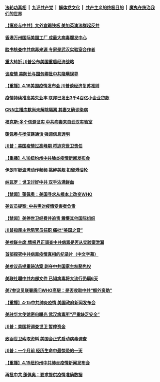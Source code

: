 

####  [法轮功真相](../../../../basic/blob/master/README.md?t=04172030) &nbsp;|&nbsp; [九评共产党](../../../../9ping.md/blob/master/README.md?t=04172030) &nbsp;|&nbsp; [解体党文化](../../../../jtdwh.md/blob/master/README.md?t=04172030)  &nbsp;|&nbsp; [共产主义的终极目的](../../../../gczydzjmd.md/blob/master/README.md?t=04172030) &nbsp;|&nbsp; [魔鬼在统治我们的世界](../../../../mgztzwmdsj.md/blob/master/README.md?t=04172030) 

#### [【瘟疫与中共】大外宣踢铁板 美加英澳法群起反共](../pages/prog203/a102825083.md?t=04172030) 

#### [香港万州国际美国工厂 成最大病毒爆发中心](../pages/prog203/a102825074.md?t=04172030) 

#### [脸书核查中共病毒来源 专家是武汉实验室合作者](../pages/prog203/a102825043.md?t=04172030) 

#### [重大转折 川普公布美国重启经济战略](../pages/prog203/a102824909.md?t=04172030) 

#### [谈疫情 美防长与国务卿批中共隐瞒误导](../pages/prog203/a102824868.md?t=04172030) 

#### [【重播】4.16美国疫情发布会 川普谈经济复苏准则](../pages/prog203/a102824694.md?t=04172030) 

#### [疫情持续推高美失业率 联邦已发出3千4百亿小企业贷款](../pages/prog203/a102824810.md?t=04172030) 

#### [CNN主播库默尚未解除隔离 其妻又确诊染病](../pages/prog203/a102824765.md?t=04172030) 

#### [福克斯:多个信源证实 中共病毒来自武汉实验室](../pages/prog203/a102824590.md?t=04172030) 

#### [蓬佩奥与杨洁篪通话 强调信息透明](../pages/prog203/a102824672.md?t=04172030) 

#### [川普：美国疫情过高峰期 将追究世卫责任](../pages/prog203/a102824674.md?t=04172030) 

#### [【重播】4.16纽约州中共肺炎疫情新闻发布会](../pages/prog203/a102824559.md?t=04172030) 

#### [伊朗军艇波湾动作频频 挑衅美舰 扣留港油轮](../pages/prog203/a102824250.md?t=04172030) 

#### [纳瓦罗：世卫讨好中共 双手沾满鲜血](../pages/prog203/a102824158.md?t=04172030) 

#### [【禁闻】蓬佩奥：美国寻求从根本上改变WHO](../pages/prog203/a102824150.md?t=04172030) 

#### [美议员提案: 中共需对疫情受害者负责](../pages/prog203/a102824054.md?t=04172030) 

#### [【禁闻】美停世卫经费并追责 震慑其他国际组织](../pages/prog203/a102824093.md?t=04172030) 

#### [川普指民主党阻官员任职 痛批“美国之音”](../pages/prog203/a102824043.md?t=04172030) 

#### [美参联主席:情报界正调查中共病毒是否从实验室泄漏](../pages/prog203/a102824017.md?t=04172030) 

#### [首部探究中共病毒疫情真相的纪录片（中文字幕）](../pages/prog203/a102821093.md?t=04172030) 

#### [美参议员提重磅法案 剥夺中共国家主权豁免权](../pages/prog203/a102823980.md?t=04172030) 

#### [美联社曝中共内部文件 已知病毒将大流行仍瞒6天](../pages/prog203/a102823940.md?t=04172030) 

#### [美7参议员联署质问WHO高层：是否收取中共“额外资助”](../pages/prog203/a102823956.md?t=04172030) 

#### [【重播】4·15中共肺炎疫情 美国政府新闻发布会](../pages/prog203/a102822988.md?t=04172030) 

#### [美驻华大使馆密电曝光 武汉病毒所“严重缺乏安全”](../pages/prog203/a102823953.md?t=04172030) 

#### [川普：美国将调查世卫 暂停资金](../pages/prog203/a102823863.md?t=04172030) 

#### [致函世卫索取资料 美国会正式启动病毒调查](../pages/prog203/a102823853.md?t=04172030) 

#### [川普：一个月前 经历生命中最惊恐的一天](../pages/prog203/a102823845.md?t=04172030) 

#### [【重播】4.15纽约州中共肺炎疫情新闻发布会](../pages/prog203/a102822986.md?t=04172030) 

#### [再批中共 蓬佩奥：要求提供疫情准确数据](../pages/prog203/a102823820.md?t=04172030) 

